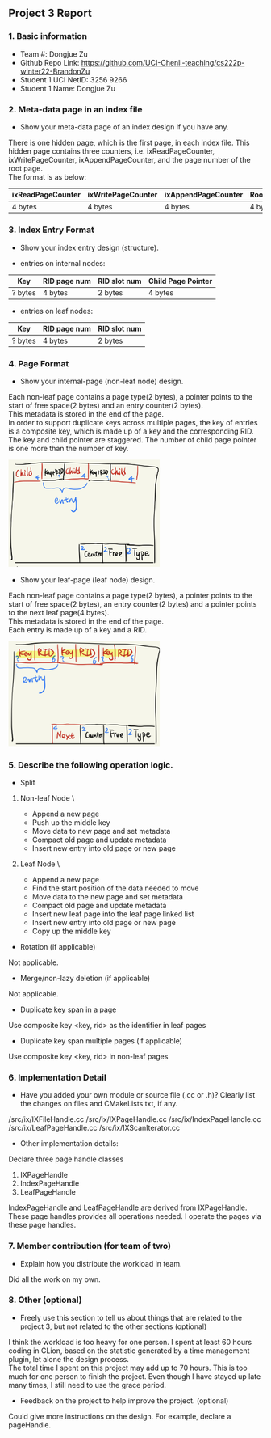 ## Project 3 Report


### 1. Basic information
 - Team #: Dongjue Zu
 - Github Repo Link: https://github.com/UCI-Chenli-teaching/cs222p-winter22-BrandonZu
 - Student 1 UCI NetID: 3256 9266
 - Student 1 Name: Dongjue Zu


### 2. Meta-data page in an index file
- Show your meta-data page of an index design if you have any. 

There is one hidden page, which is the first page, in each index file.
This hidden page contains three counters, i.e. ixReadPageCounter, ixWritePageCounter, ixAppendPageCounter, and the page number of the root page. \
The format is as below:

| ixReadPageCounter | ixWritePageCounter | ixAppendPageCounter | RootPagePointer |
|-------------------|--------------------|---------------------|-----------------|
| 4 bytes           | 4 bytes            | 4 bytes             | 4 bytes         |

### 3. Index Entry Format
- Show your index entry design (structure). 

- entries on internal nodes:  

| Key     | RID page num | RID slot num | Child Page Pointer |
|---------|--------------|--------------|--------------------|
| ? bytes | 4 bytes      | 2 bytes      |  4 bytes           |


- entries on leaf nodes:

| Key     | RID page num | RID slot num |
|---------|--------------|--------------|
| ? bytes | 4 bytes      | 2 bytes      |

### 4. Page Format
- Show your internal-page (non-leaf node) design.

Each non-leaf page contains a page type(2 bytes), a pointer points to the start of free space(2 bytes) and an entry counter(2 bytes). \
This metadata is stored in the end of the page. \
In order to support duplicate keys across multiple pages, the key of entries is a composite key, which is made up of a key and the corresponding RID. \
The key and child pointer are staggered. The number of child page pointer is one more than the number of key.

<img alt="Index Page Structure" src="IndexPage.jpg" width="300"/>

- Show your leaf-page (leaf node) design.

Each non-leaf page contains a page type(2 bytes), a pointer points to the start of free space(2 bytes), an entry counter(2 bytes) and a pointer points to the next leaf page(4 bytes). \
This metadata is stored in the end of the page. \
Each entry is made up of a key and a RID.

<img alt="Leaf Page Structure" src="LeafPage.jpg" width="300"/>

### 5. Describe the following operation logic.
- Split

1. Non-leaf Node \
   * Append a new page
   * Push up the middle key
   * Move data to new page and set metadata
   * Compact old page and update metadata
   * Insert new entry into old page or new page

2. Leaf Node \
   * Append a new page
   * Find the start position of the data needed to move
   * Move data to the new page and set metadata
   * Compact old page and update metadata
   * Insert new leaf page into the leaf page linked list
   * Insert new entry into old page or new page
   * Copy up the middle key

- Rotation (if applicable)

Not applicable.

- Merge/non-lazy deletion (if applicable)

Not applicable.

- Duplicate key span in a page

Use composite key <key, rid> as the identifier in leaf pages

- Duplicate key span multiple pages (if applicable)

Use composite key <key, rid> in non-leaf pages

### 6. Implementation Detail
- Have you added your own module or source file (.cc or .h)? 
  Clearly list the changes on files and CMakeLists.txt, if any.

/src/ix/IXFileHandle.cc
/src/ix/IXPageHandle.cc
/src/ix/IndexPageHandle.cc
/src/ix/LeafPageHandle.cc
/src/ix/IXScanIterator.cc

- Other implementation details:

Declare three page handle classes
1. IXPageHandle
2. IndexPageHandle
3. LeafPageHandle

IndexPageHandle and LeafPageHandle are derived from IXPageHandle.
These page handles provides all operations needed. I operate the pages via these page handles.

### 7. Member contribution (for team of two)
- Explain how you distribute the workload in team.

Did all the work on my own.

### 8. Other (optional)
- Freely use this section to tell us about things that are related to the project 3, but not related to the other sections (optional)

I think the workload is too heavy for one person. I spent at least 60 hours coding in CLion, based on the statistic generated by a time management plugin, let alone the design process. \
The total time I spent on this project may add up to 70 hours. This is too much for one person to finish the project. Even though I have stayed up late many times, I still need to use the grace period.

- Feedback on the project to help improve the project. (optional)

Could give more instructions on the design. For example, declare a pageHandle.